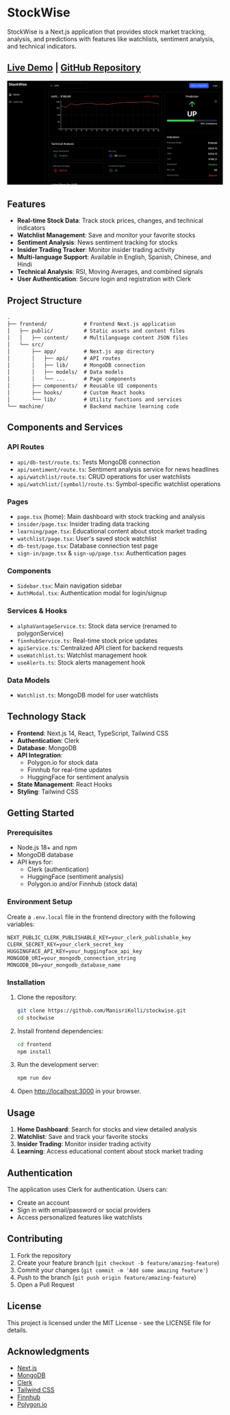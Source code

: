 # StockWise

StockWise is a Next.js application that provides stock market tracking, analysis, and predictions with features like watchlists, sentiment analysis, and technical indicators.

## [Live Demo](https://stockwise-teal.vercel.app) | [GitHub Repository](https://github.com/ManisriKolli/stockwise)

![StockWise Dashboard](screenshot.png)

## Features

- **Real-time Stock Data**: Track stock prices, changes, and technical indicators
- **Watchlist Management**: Save and monitor your favorite stocks
- **Sentiment Analysis**: News sentiment tracking for stocks
- **Insider Trading Tracker**: Monitor insider trading activity
- **Multi-language Support**: Available in English, Spanish, Chinese, and Hindi
- **Technical Analysis**: RSI, Moving Averages, and combined signals
- **User Authentication**: Secure login and registration with Clerk

## Project Structure

```
.
├── frontend/            # Frontend Next.js application
│   ├── public/          # Static assets and content files
│   │   ├── content/     # Multilanguage content JSON files
│   └── src/
│       ├── app/         # Next.js app directory
│       │   ├── api/     # API routes
│       │   ├── lib/     # MongoDB connection
│       │   ├── models/  # Data models
│       │   └── ...      # Page components
│       ├── components/  # Reusable UI components
│       ├── hooks/       # Custom React hooks
│       └── lib/         # Utility functions and services
└── machine/             # Backend machine learning code
```

## Components and Services

### API Routes

- `api/db-test/route.ts`: Tests MongoDB connection
- `api/sentiment/route.ts`: Sentiment analysis service for news headlines
- `api/watchlist/route.ts`: CRUD operations for user watchlists
- `api/watchlist/[symbol]/route.ts`: Symbol-specific watchlist operations

### Pages

- `page.tsx` (home): Main dashboard with stock tracking and analysis
- `insider/page.tsx`: Insider trading data tracking
- `learning/page.tsx`: Educational content about stock market trading
- `watchlist/page.tsx`: User's saved stock watchlist
- `db-test/page.tsx`: Database connection test page
- `sign-in/page.tsx` & `sign-up/page.tsx`: Authentication pages

### Components

- `Sidebar.tsx`: Main navigation sidebar
- `AuthModal.tsx`: Authentication modal for login/signup

### Services & Hooks

- `alphaVantageService.ts`: Stock data service (renamed to polygonService)
- `finnhubService.ts`: Real-time stock price updates
- `apiService.ts`: Centralized API client for backend requests
- `useWatchlist.ts`: Watchlist management hook
- `useAlerts.ts`: Stock alerts management hook

### Data Models

- `Watchlist.ts`: MongoDB model for user watchlists

## Technology Stack

- **Frontend**: Next.js 14, React, TypeScript, Tailwind CSS
- **Authentication**: Clerk
- **Database**: MongoDB
- **API Integration**: 
  - Polygon.io for stock data
  - Finnhub for real-time updates
  - HuggingFace for sentiment analysis
- **State Management**: React Hooks
- **Styling**: Tailwind CSS

## Getting Started

### Prerequisites

- Node.js 18+ and npm
- MongoDB database
- API keys for:
  - Clerk (authentication)
  - HuggingFace (sentiment analysis)
  - Polygon.io and/or Finnhub (stock data)

### Environment Setup

Create a `.env.local` file in the frontend directory with the following variables:

```
NEXT_PUBLIC_CLERK_PUBLISHABLE_KEY=your_clerk_publishable_key
CLERK_SECRET_KEY=your_clerk_secret_key
HUGGINGFACE_API_KEY=your_huggingface_api_key
MONGODB_URI=your_mongodb_connection_string
MONGODB_DB=your_mongodb_database_name
```

### Installation

1. Clone the repository:
   ```bash
   git clone https://github.com/ManisriKolli/stockwise.git
   cd stockwise
   ```

2. Install frontend dependencies:
   ```bash
   cd frontend
   npm install
   ```

3. Run the development server:
   ```bash
   npm run dev
   ```

4. Open [http://localhost:3000](http://localhost:3000) in your browser.

## Usage

1. **Home Dashboard**: Search for stocks and view detailed analysis
2. **Watchlist**: Save and track your favorite stocks
3. **Insider Trading**: Monitor insider trading activity
4. **Learning**: Access educational content about stock market trading

## Authentication

The application uses Clerk for authentication. Users can:
- Create an account
- Sign in with email/password or social providers
- Access personalized features like watchlists

## Contributing

1. Fork the repository
2. Create your feature branch (`git checkout -b feature/amazing-feature`)
3. Commit your changes (`git commit -m 'Add some amazing feature'`)
4. Push to the branch (`git push origin feature/amazing-feature`)
5. Open a Pull Request

## License

This project is licensed under the MIT License - see the LICENSE file for details.

## Acknowledgments

- [Next.js](https://nextjs.org/)
- [MongoDB](https://www.mongodb.com/)
- [Clerk](https://clerk.com/)
- [Tailwind CSS](https://tailwindcss.com/)
- [Finnhub](https://finnhub.io/)
- [Polygon.io](https://polygon.io/)
